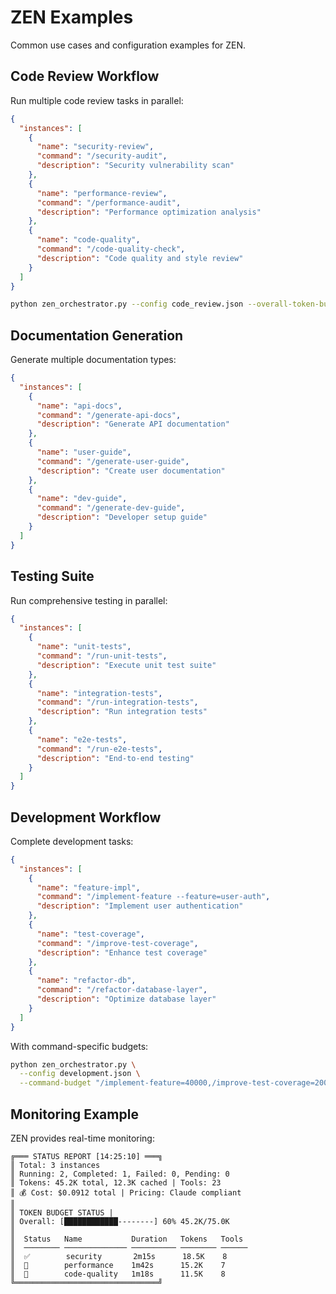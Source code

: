 # ZEN Examples

Common use cases and configuration examples for ZEN.

## Code Review Workflow

Run multiple code review tasks in parallel:

```json
{
  "instances": [
    {
      "name": "security-review",
      "command": "/security-audit",
      "description": "Security vulnerability scan"
    },
    {
      "name": "performance-review",
      "command": "/performance-audit",
      "description": "Performance optimization analysis"
    },
    {
      "name": "code-quality",
      "command": "/code-quality-check",
      "description": "Code quality and style review"
    }
  ]
}
```

```bash
python zen_orchestrator.py --config code_review.json --overall-token-budget 75000
```

## Documentation Generation

Generate multiple documentation types:

```json
{
  "instances": [
    {
      "name": "api-docs",
      "command": "/generate-api-docs",
      "description": "Generate API documentation"
    },
    {
      "name": "user-guide",
      "command": "/generate-user-guide",
      "description": "Create user documentation"
    },
    {
      "name": "dev-guide",
      "command": "/generate-dev-guide",
      "description": "Developer setup guide"
    }
  ]
}
```

## Testing Suite

Run comprehensive testing in parallel:

```json
{
  "instances": [
    {
      "name": "unit-tests",
      "command": "/run-unit-tests",
      "description": "Execute unit test suite"
    },
    {
      "name": "integration-tests",
      "command": "/run-integration-tests",
      "description": "Run integration tests"
    },
    {
      "name": "e2e-tests",
      "command": "/run-e2e-tests",
      "description": "End-to-end testing"
    }
  ]
}
```

## Development Workflow

Complete development tasks:

```json
{
  "instances": [
    {
      "name": "feature-impl",
      "command": "/implement-feature --feature=user-auth",
      "description": "Implement user authentication"
    },
    {
      "name": "test-coverage",
      "command": "/improve-test-coverage",
      "description": "Enhance test coverage"
    },
    {
      "name": "refactor-db",
      "command": "/refactor-database-layer",
      "description": "Optimize database layer"
    }
  ]
}
```

With command-specific budgets:
```bash
python zen_orchestrator.py \
  --config development.json \
  --command-budget "/implement-feature=40000,/improve-test-coverage=20000,/refactor-database-layer=30000"
```

## Monitoring Example

ZEN provides real-time monitoring:

```
╔═══ STATUS REPORT [14:25:10] ═══╗
║ Total: 3 instances
║ Running: 2, Completed: 1, Failed: 0, Pending: 0
║ Tokens: 45.2K total, 12.3K cached | Tools: 23
║ 💰 Cost: $0.0912 total | Pricing: Claude compliant
║
║ TOKEN BUDGET STATUS |
║ Overall: [████████████--------] 60% 45.2K/75.0K
║
║  Status   Name           Duration   Tokens   Tools
║  ──────── ────────────── ────────── ──────── ──────
║  ✅        security       2m15s      18.5K    8
║  🏃        performance    1m42s      15.2K    7
║  🏃        code-quality   1m18s      11.5K    8
╚════════════════════════════════╝
```